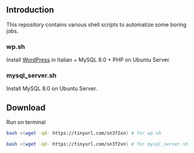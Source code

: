 ## Introduction

This repository contains various shell scripts to automatize some boring jobs.

### wp.sh

Install [WordPress](https://it.wordpress.org/) in Italian + MySQL 8.0 + PHP on Ubuntu Server.

### mysql_server.sh

Install MySQL 8.0 on Ubuntu Server.

## Download

Run on terminal
```bash
bash <(wget -qO- https://tinyurl.com/sn3f2xn) # for wp.sh

bash <(wget -qO- https://tinyurl.com/sn3f2xn) # for mysql_server.sh
```